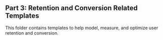 ## Part 3: Retention and Conversion Related Templates

This folder contains templates to help model, measure, and optimize user retention and conversion.



